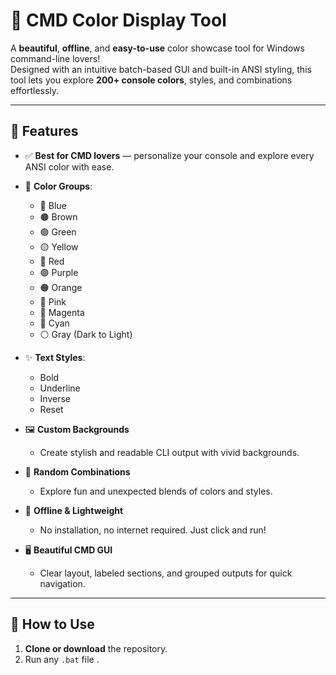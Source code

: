 # 🎨 CMD Color Display Tool

A **beautiful**, **offline**, and **easy-to-use** color showcase tool for Windows command-line lovers!  
Designed with an intuitive batch-based GUI and built-in ANSI styling, this tool lets you explore **200+ console colors**, styles, and combinations effortlessly.

---

## 🌟 Features

- ✅ **Best for CMD lovers** — personalize your console and explore every ANSI color with ease.
- 🎨 **Color Groups**:
  - 🔵 Blue
  - 🟤 Brown
  - 🟢 Green
  - 🟡 Yellow
  - 🔴 Red
  - 🟣 Purple
  - 🟠 Orange
  - 🩷 Pink
  - 🧵 Magenta
  - 🧊 Cyan
  - ⚪ Gray (Dark to Light)

- ✨ **Text Styles**:
  - Bold
  - Underline
  - Inverse
  - Reset

- 🖼️ **Custom Backgrounds**  
  - Create stylish and readable CLI output with vivid backgrounds.

- 🎲 **Random Combinations**  
  - Explore fun and unexpected blends of colors and styles.

- 🧠 **Offline & Lightweight**  
  - No installation, no internet required. Just click and run!

- 🖥️ **Beautiful CMD GUI**  
  - Clear layout, labeled sections, and grouped outputs for quick navigation.

---

## 🧾 How to Use

1. **Clone or download** the repository.
2. Run any `.bat` file .
